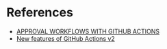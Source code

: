 # References

* [APPROVAL WORKFLOWS WITH GITHUB ACTIONS](https://www.aaron-powell.com/posts/2020-03-23-approval-workflows-with-github-actions/)
* [New features of GitHub Actions v2](https://jasonet.co/posts/new-features-of-github-actions/#passing-data-to-future-steps)